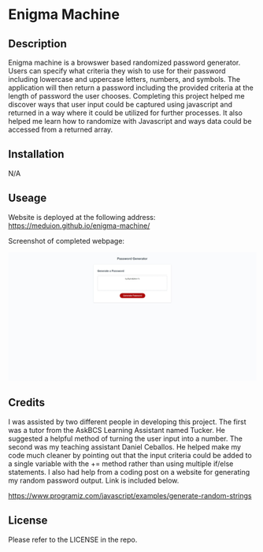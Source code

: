 # Enigma Machine

## Description

Enigma machine is a browswer based randomized password generator. Users can specify what criteria they wish to use for their password including lowercase and uppercase letters, numbers, and symbols. The application will then return a password including the provided criteria at the length of password the user chooses. Completing this project helped me discover ways that user input could be captured using javascript and returned in a way where it could be utilized for further processes. It also helped me learn how to randomize with Javascript and ways data could be accessed from a returned array.

## Installation

N/A

## Useage

Website is deployed at the following address: https://meduion.github.io/enigma-machine/

Screenshot of completed webpage:

![Enigma Machine Password Generator Screen Shot](/enigma-machine.jpeg)

## Credits
  
I was assisted by two different people in developing this project. The first was a tutor from the AskBCS Learning Assistant named Tucker. He suggested a helpful method of turning the user input into a number. The second was my teaching assistant Daniel Ceballos. He helped make my code much cleaner by pointing out that the input criteria could be added to a single variable with the += method rather than using multiple if/else statements. I also had help from a coding post on a website for generating my random password output. Link is included below.

https://www.programiz.com/javascript/examples/generate-random-strings
  
## License
  
Please refer to the LICENSE in the repo.
